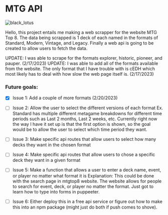 # MTG API

![black_lotus](https://user-images.githubusercontent.com/73848683/219573928-da183629-6df6-42bf-8777-35fc038c12d8.jpg)

Hello, this project entails me making a web scrapper for the website MTG Top 8. 
The data being scrapped is 1 deck of each named in the formats of Standard, Modern, Vintage, and Legacy.
Finally a web api is going to be created to allow users to fetch the data.

UPDATE: I was able to scrape for the formats explorer, historic, pioneer, and pauper. (2/17/2023)
UPDATE: I was able to add all of the formats available from the website. The only format that I have 
trouble with is cEDH which most likely has to deal with how slow the web page itself is. (2/17/2023)

### Future goals: 

- [X] Issue 1: Add a couple of more formats (2/20/2023)
- [ ] Issue 2: Allow the user to select the different versions of each format 
    Ex. Standard has multiple different metagame breakdowns for different time periods such as Last 2 months, Last 2 weeks, etc. Currently right now the way I have             it set up is that the first option is shown, so the goal would be to allow the user to select which time period they want.
- [ ] Issue 3: Make specific api routes that allow users to select how many decks they want in the chosen format
- [ ] Issue 4: Make specific api routes that allow users to chose a specific deck they want in a given format
- [ ] Issue 5: Make a function that allows a user to enter a deck name, event, or player no matter what format it is
    Explanation: This could be done with the search page in mtgtop8 website. The website allows for people to search for event, deck, or player no matter the format. Just got to learn how to type into forms in puppeeter.
- [ ] Issue 6: Either deploy this in a free api service or figure out how to make this into an npm package (might just do both if push comes to shove).   

